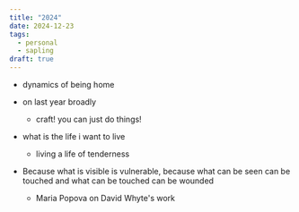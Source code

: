 ```yaml
---
title: "2024"
date: 2024-12-23
tags:
  - personal
  - sapling
draft: true
---
```

- dynamics of being home
- on last year broadly
	- craft! you can just do things!
- what is the life i want to live
	- living a life of tenderness


- Because what is visible is vulnerable, because what can be seen can be touched and what can be touched can be wounded
	- Maria Popova on David Whyte's work
